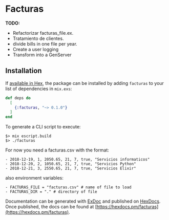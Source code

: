 # Facturas

**TODO:**
- Refactorizar facturas_file.ex.
- Tratamiento de clientes.
- divide bills in one file per year.
- Create a user logging
- Transform into a GenServer

## Installation

If [available in Hex](https://hex.pm/docs/publish), the package can be installed
by adding `facturas` to your list of dependencies in `mix.exs`:

```elixir
def deps do
  [
    {:facturas, "~> 0.1.0"}
  ]
end
```

To generate a CLI script to execute:
```shell
$> mix escript.build
$> ./facturas
```
For now you need a facturas.csv with the format:
```text
- 2018-12-19, 1, 2050.65, 21, 7, true, "Servicios informaticos"
- 2018-12-20, 2, 1050.65, 21, 7, true, "Servicios Python"
- 2018-12-21, 3, 2550.65, 21, 7, true, "Servicios Elixir"
```
also environment variables:
```shell
- FACTURAS_FILE = "facturas.csv" # name of file to load
- FACTURAS_DIR = "." # directory of file
```

Documentation can be generated with [ExDoc](https://github.com/elixir-lang/ex_doc)
and published on [HexDocs](https://hexdocs.pm). Once published, the docs can
be found at [https://hexdocs.pm/facturas](https://hexdocs.pm/facturas).

```Menlo, Consolas, DejaVu Sans Mono, monospace

